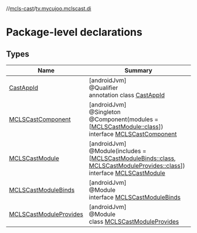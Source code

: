 //[mcls-cast](../../index.md)/[tv.mycujoo.mclscast.di](index.md)

# Package-level declarations

## Types

| Name | Summary |
|---|---|
| [CastAppId](-cast-app-id/index.md) | [androidJvm]<br>@Qualifier<br>annotation class [CastAppId](-cast-app-id/index.md) |
| [MCLSCastComponent](-m-c-l-s-cast-component/index.md) | [androidJvm]<br>@Singleton<br>@Component(modules = [[MCLSCastModule::class](-m-c-l-s-cast-module/index.md)])<br>interface [MCLSCastComponent](-m-c-l-s-cast-component/index.md) |
| [MCLSCastModule](-m-c-l-s-cast-module/index.md) | [androidJvm]<br>@Module(includes = [[MCLSCastModuleBinds::class](-m-c-l-s-cast-module-binds/index.md), [MCLSCastModuleProvides::class](-m-c-l-s-cast-module-provides/index.md)])<br>interface [MCLSCastModule](-m-c-l-s-cast-module/index.md) |
| [MCLSCastModuleBinds](-m-c-l-s-cast-module-binds/index.md) | [androidJvm]<br>@Module<br>interface [MCLSCastModuleBinds](-m-c-l-s-cast-module-binds/index.md) |
| [MCLSCastModuleProvides](-m-c-l-s-cast-module-provides/index.md) | [androidJvm]<br>@Module<br>class [MCLSCastModuleProvides](-m-c-l-s-cast-module-provides/index.md) |
